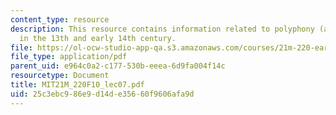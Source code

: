 ```yaml
---
content_type: resource
description: This resource contains information related to polyphony (and some monophony)
  in the 13th and early 14th century.
file: https://ol-ocw-studio-app-qa.s3.amazonaws.com/courses/21m-220-early-music-fall-2010/25c3ebc986e9d14de35660f9606afa9d_MIT21M_220F10_lec07.pdf
file_type: application/pdf
parent_uid: e964c0a2-c177-530b-eeea-6d9fa004f14c
resourcetype: Document
title: MIT21M_220F10_lec07.pdf
uid: 25c3ebc9-86e9-d14d-e356-60f9606afa9d
---
```

